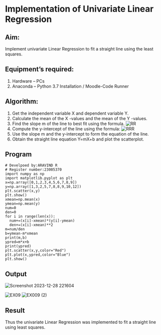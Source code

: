 # Implementation of Univariate Linear Regression
## Aim:
Implement univariate Linear Regression to fit a straight line using the least squares.
## Equipment’s required:
1.	Hardware – PCs
2.	Anaconda – Python 3.7 Installation / Moodle-Code Runner
## Algorithm:
1.	Get the independent variable X and dependent variable Y.
2.	Calculate the mean of the X -values and the mean of the Y -values.
3.	Find the slope m of the line to best fit using the formula.
![RR](https://github.com/RAVENPRAVIN/Univariate-Linear-Regression/assets/146820534/b4a330ac-28ba-4fca-95d0-e62008feaf3d)
4.	Compute the y-intercept of the line using the formula:
  ![RRR](https://github.com/RAVENPRAVIN/Univariate-Linear-Regression/assets/146820534/7e5bb4c4-cfed-4079-828c-1e8e0cdb120b)
5.	Use the slope m and the y-intercept to form the equation of the line.
6.	Obtain the straight line equation Y=mX+b and plot the scatterplot.
## Program
```
# Develpoed by:ARAVIND R
# Register number:23005370
import numpy as np
import matplotlib.pyplot as plt
x=np.array([0,1,2,3,4,5,6,7,8,9])
y=np.array([1,3,2,5,7,8,8,9,10,12])
plt.scatter(x,y)
plt.show()
xmean=np.mean(x)
ymean=np.mean(y)
num=0
den=0
for i in range(len(x)):
  num+=(x[i]-xmean)*(y[i]-ymean)
  den+=(x[i]-xmean)**2
m=num/den
b=ymean-m*xmean
print(m,b)
ypred=m*x+b
print(ypred)
plt.scatter(x,y,color="Red")
plt.plot(x,ypred,color="Blue")
plt.show()
```
## Output
![Screenshot 2023-12-28 221604](https://github.com/ARAVIND23005370/Univariate-Linear-Regression/assets/148514836/cff722c4-051b-4684-90fc-f1cd3c5c6ef9)

![EX09](https://github.com/RAVENPRAVIN/Univariate-Linear-Regression/assets/146820534/afe65a45-dbce-4140-a524-0042e6bce253)
![EX009 (2)](https://github.com/RAVENPRAVIN/Univariate-Linear-Regression/assets/146820534/f06ba21a-3f3d-450c-8322-5f0000b56e27)

## Result
Thus the univariate Linear Regression was implemented to fit a straight line using least squares.

